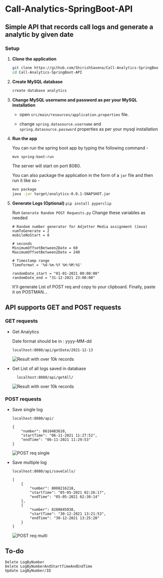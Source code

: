 # Call-Analytics-SpringBoot-API
## Simple API that records call logs and generate a analytic by given date

### Setup


1. **Clone the application**

	```bash
	git clone https://github.com/ShirishSaxena/Call-Analytics-SpringBoot-API.git
	cd Call-Analytics-SpringBoot-API
	```

2. **Create MySQL database**

	```bash
	create database analytics
	```

3. **Change MySQL username and password as per your MySQL installation**

	+ open `src/main/resources/application.properties` file.

	+ change `spring.datasource.username` and `spring.datasource.password` properties as per your mysql installation

4. **Run the app**

	You can run the spring boot app by typing the following command -

	```bash
	mvn spring-boot:run
	```

	The server will start on port 8080.

	You can also package the application in the form of a `jar` file and then run it like so -

	```bash
	mvn package
	java -jar target/analytics-0.0.1-SNAPSHOT.jar
	```
4. **Generate Logs (Optional)**
	```pip install pyperclip```
	
	Run `Generate Random POST Requests.py`
	Change these variables as needed
	```
	# Random number generator for Adjetter Media assignment (Java)
	numToGenerate = 2
	mobileNoStart = 8

	# seconds
	MinimumOffsetBetween2Date = 60
	MaximumOffsetBetween2Date = 240

	# Timestamp range
	TimeFormat = '%d-%m-%Y %H:%M:%S'

	randomDate_start = "01-01-2021 00:00:00"
	randomDate_end = "31-12-2021 23:00:00"
	```
	It'll generate List of POST req and copy to your clipboard. Finally, paste it on POSTMAN...

## API supports GET and POST requests
### GET requests
* Get Analytics

	Date format should be in : yyyy-MM-dd
	
	```
	localhost:8080/api/getDate/2021-12-13
	```
	
	![Result with over 10k records](https://user-images.githubusercontent.com/6762915/146669530-3f028ce7-bd53-4c9b-a112-54271ac576f6.png)
	
* Get List of all logs saved in database

        localhost:8080/api/getAll/
	
	![Result with over 10k records](https://i.imgur.com/LqGm1KQ.png)
	
### POST requests
* Save single log

	```
	localhost:8080/api/
	```

	```
	{
		"number": 8610483610,
		"startTime": "06-11-2021 11:27:52",
		"endTime": "06-11-2021 11:29:53"
	}
	```
	
	![POST req single](https://user-images.githubusercontent.com/6762915/146578293-31d7e04e-2594-49ca-a4a0-1016397a619f.png)

* Save multiple log
	```
	localhost:8080/api/saveCalls/
	```
	
	```
	[
		{
			"number": 8008216218,
			"startTime": "05-05-2021 02:26:17",
			"endTime": "05-05-2021 02:30:14"
		},
		{
			"number": 8200845038,
			"startTime": "30-12-2021 13:21:53",
			"endTime": "30-12-2021 13:25:20"
		}
	]
	
	```

	
	![POST req multi](https://i.imgur.com/AaLknZD.jpeg)


## To-do

	Delete LogByNumber
	Delete LogByNumberAndStartTimeAndEndTime
	Update LogByNumber/ID
